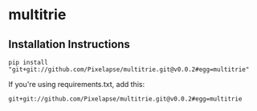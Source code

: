 multitrie
=======

## Installation Instructions

    pip install "git+git://github.com/Pixelapse/multitrie.git@v0.0.2#egg=multitrie"

If you're using requirements.txt, add this:

    git+git://github.com/Pixelapse/multitrie.git@v0.0.2#egg=multitrie
